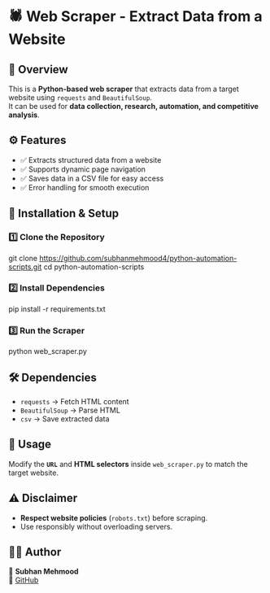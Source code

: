 # 🕷️ Web Scraper - Extract Data from a Website

## 📌 Overview

This is a **Python-based web scraper** that extracts data from a target website using `requests` and `BeautifulSoup`.  
It can be used for **data collection, research, automation, and competitive analysis**.

## ⚙️ Features

- ✅ Extracts structured data from a website
- ✅ Supports dynamic page navigation
- ✅ Saves data in a CSV file for easy access
- ✅ Error handling for smooth execution

## 🚀 Installation & Setup

### 1️⃣ **Clone the Repository**

git clone https://github.com/subhanmehmood4/python-automation-scripts.git
cd python-automation-scripts

### 2️⃣ **Install Dependencies**

pip install -r requirements.txt

### 3️⃣ **Run the Scraper**

python web_scraper.py

## 🛠️ Dependencies

- `requests` → Fetch HTML content
- `BeautifulSoup` → Parse HTML
- `csv` → Save extracted data

## 📄 Usage

Modify the **`URL`** and **HTML selectors** inside `web_scraper.py` to match the target website.

## ⚠️ Disclaimer

- **Respect website policies** (`robots.txt`) before scraping.
- Use responsibly without overloading servers.

## 👨‍💻 Author

🔹 **Subhan Mehmood**  
🔹 [GitHub](https://github.com/subhanmehmood4)
